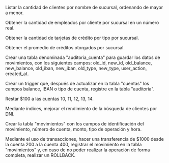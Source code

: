 Listar la cantidad de clientes por nombre de sucursal, ordenando de mayor a menor.

Obtener la cantidad de empleados por cliente por sucursal en un número real.

Obtener la cantidad de tarjetas de crédito por tipo por sucursal.

Obtener el promedio de créditos otorgados por sucursal.

Crear una tabla denominada "auditoria_cuenta" para guardar los datos de movimientos, con los siguientes campos: old_id, new_id, old_balance, new_balance, old_iban, new_iban, old_type, new_type, user_action, created_at.

Crear un trigger que, después de actualizar en la tabla "cuentas" los campos balance, IBAN o tipo de cuenta, registre en la tabla "auditoria".

Restar $100 a las cuentas 10, 11, 12, 13, 14.

Mediante índices, mejorar el rendimiento de la búsqueda de clientes por DNI.

Crear la tabla "movimientos" con los campos de identificación del movimiento, número de cuenta, monto, tipo de operación y hora.

Mediante el uso de transacciones, hacer una transferencia de $1000 desde la cuenta 200 a la cuenta 400, registrar el movimiento en la tabla "movimientos" y, en caso de no poder realizar la operación de forma completa, realizar un ROLLBACK.